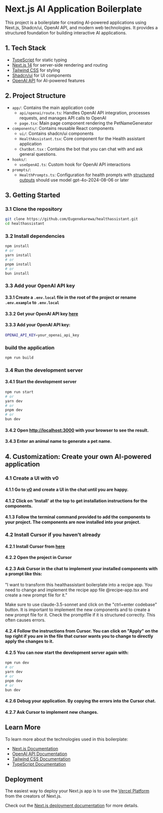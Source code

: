 # Next.js AI Application Boilerplate

This project is a boilerplate for creating AI-powered applications using Next.js, Shadcn/ui, OpenAI API, and modern web technologies. It provides a structured foundation for building interactive AI applications.

## 1. Tech Stack
- [TypeScript](https://www.typescriptlang.org/) for static typing
- [Next.js 14](https://nextjs.org/) for server-side rendering and routing
- [Tailwind CSS](https://tailwindcss.com/) for styling
- [Shadcn/ui](https://ui.shadcn.com/) for UI components
- [OpenAI API](https://platform.openai.com/docs/api-reference) for AI-powered features

## 2. Project Structure

- `app/`: Contains the main application code
  - `api/openai/route.ts`: Handles OpenAI API integration, processes requests, and manages API calls to OpenAI
  - `page.tsx`: Main page component rendering the PetNameGenerator
- `components/`: Contains reusable React components
  - `ui/`: Contains shadcn/ui components
  - `HealthAssistant.tsx`: Core component for the Health assistant application
  - `ChatBot.tsx` : Contains the bot that you can chat with and ask general questions.
- `hooks/`: 
  - `useOpenAI.ts`: Custom hook for OpenAI API interactions
- `prompts/`: 
  - `HealthPrompts.ts`: Configuration for health prompts with [structured outputs](https://platform.openai.com/docs/guides/structured-outputs) should use model gpt-4o-2024-08-06 or later

## 3. Getting Started

### 3.1 Clone the repository

```bash
git clone https://github.com/Eugenekarewa/healthassistant.git
cd healthassistant
```

### 3.2 Install dependencies

```bash
npm install
# or
yarn install
# or
pnpm install
# or
bun install
```

### 3.3 Add your OpenAI API key

#### 3.3.1 Create a `.env.local` file in the root of the project or rename `.env.example` to `.env.local`
#### 3.3.2 Get your OpenAI API key [here](https://platform.openai.com/api-keys)
#### 3.3.3 Add your OpenAI API key:

```bash
OPENAI_API_KEY=your_openai_api_key
```
### build the application
```bash
npm run build
```
### 3.4 Run the development server

#### 3.4.1 Start the development server
```bash
npm run start
# or
yarn dev
# or
pnpm dev
# or
bun dev
```

#### 3.4.2 Open [http://localhost:3000](http://localhost:3000) with your browser to see the result.
#### 3.4.3 Enter an animal name to generate a pet name.

## 4. Customization: Create your own AI-powered application

### 4.1 Create a UI with v0

#### 4.1.1 Go to [v0](https://v0.dev/chat) and create a UI in the chat until you are happy.
#### 4.1.2 Click on 'Install' at the top to get installation instructions for the components.
#### 4.1.3 Follow the terminal command provided to add the components to your project. The components are now installed into your project.

### 4.2 Install Cursor if you haven't already
#### 4.2.1 Install Cursor from [here](https://cursor.sh/)
#### 4.2.2 Open the project in Cursor
#### 4.2.3 Ask Cursor in the chat to implement your installed components with a prompt like this:
"I want to transform this healthassistant boilerplate into a recipe app. You need to change and implement the recipe app file @recipe-app.tsx and create a new prompt file for it."

Make sure to use claude-3.5-sonnet and click on the "ctrl+enter codebase" button.
It is important to implement the new components and to create a new prompt file for it. Check the promptfile if it is structured correctly. This often causes errors.

#### 4.2.4 Follow the instructions from Cursor. You can click on "Apply" on the top right if you are in the file that cursor wants you to change to directly apply the changes to it.

#### 4.2.5 You can now start the development server again with:
```bash
npm run dev
# or
yarn dev
# or
pnpm dev
# or
bun dev
```

#### 4.2.6 Debug your application. By copying the errors into the Cursor chat.
#### 4.2.7 Ask Cursor to implement new changes.


## Learn More

To learn more about the technologies used in this boilerplate:

- [Next.js Documentation](https://nextjs.org/docs)
- [OpenAI API Documentation](https://platform.openai.com/docs)
- [Tailwind CSS Documentation](https://tailwindcss.com/docs)
- [TypeScript Documentation](https://www.typescriptlang.org/docs/)

## Deployment

The easiest way to deploy your Next.js app is to use the [Vercel Platform](https://vercel.com/new?utm_medium=default-template&filter=next.js&utm_source=create-next-app&utm_campaign=create-next-app-readme) from the creators of Next.js.

Check out the [Next.js deployment documentation](https://nextjs.org/docs/deployment) for more details.
